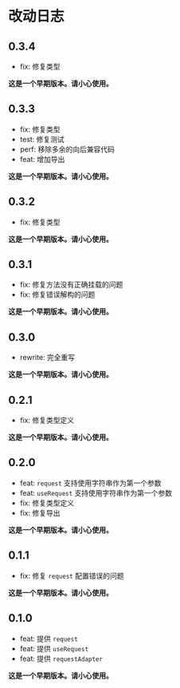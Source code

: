 # 改动日志

## 0.3.4

- fix: 修复类型

**这是一个早期版本。请小心使用。**

## 0.3.3

- fix: 修复类型
- test: 修复测试
- perf: 移除多余的向后兼容代码
- feat: 增加导出

**这是一个早期版本。请小心使用。**

## 0.3.2

- fix: 修复类型

**这是一个早期版本。请小心使用。**

## 0.3.1

- fix: 修复方法没有正确挂载的问题
- fix: 修复错误解构的问题

**这是一个早期版本。请小心使用。**

## 0.3.0

- rewrite: 完全重写

**这是一个早期版本。请小心使用。**

## 0.2.1

- fix: 修复类型定义

**这是一个早期版本。请小心使用。**

## 0.2.0

- feat: `request` 支持使用字符串作为第一个参数
- feat: `useRequest` 支持使用字符串作为第一个参数
- fix: 修复类型定义
- fix: 修复导出

**这是一个早期版本。请小心使用。**

## 0.1.1

- fix: 修复 `request` 配置错误的问题

**这是一个早期版本。请小心使用。**

## 0.1.0

- feat: 提供 `request`
- feat: 提供 `useRequest`
- feat: 提供 `requestAdapter`

**这是一个早期版本。请小心使用。**

